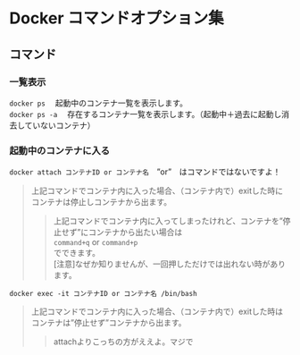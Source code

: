 # Docker コマンドオプション集

## コマンド  

### 一覧表示
`docker ps` 　起動中のコンテナ一覧を表示します。  
`docker ps -a` 　存在するコンテナ一覧を表示します。（起動中＋過去に起動し消去していないコンテナ）   

### 起動中のコンテナに入る
`docker attach コンテナID or コンテナ名`　”or”　はコマンドではないですよ！
>上記コマンドでコンテナ内に入った場合、（コンテナ内で）exitした時にコンテナは停止しコンテナから出ます。  
>>上記コマンドでコンテナ内に入ってしまったけれど、コンテナを”停止せず”にコンテナから出たい場合は <br>
>>`command+q` or `command+p`  <br>
>>でできます。<br>[注意]なぜか知りませんが、一回押しただけでは出れない時があります。

`docker exec -it コンテナID or コンテナ名 /bin/bash` <br>
>上記コマンドでコンテナ内に入った場合、（コンテナ内で）exitした時はコンテナは”停止せず”コンテナから出ます。<br>
>>attachよりこっちの方がええよ。マジで


